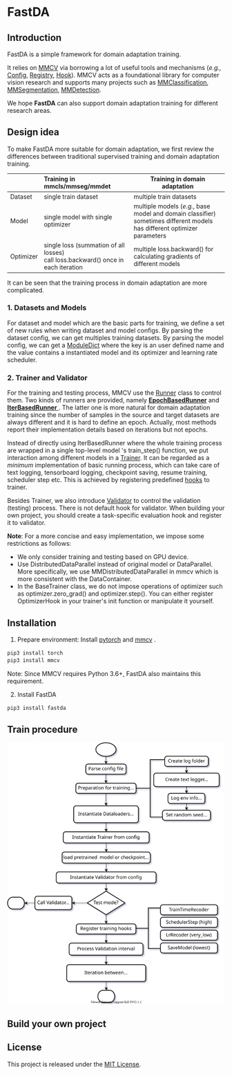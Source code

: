 # FastDA

## Introduction

FastDA is a simple framework for domain adaptation training.  

It relies on [MMCV](https://github.com/open-mmlab/mmcv) via borrowing a lot of useful tools and mechanisms (*e.g.,* [Config](https://mmcv.readthedocs.io/en/latest/understand_mmcv/config.html), [Registry](https://mmcv.readthedocs.io/en/latest/understand_mmcv/registry.html), [Hook](https://mmcv.readthedocs.io/en/latest/api.html#mmcv.runner.BaseRunner.register_training_hooks)). MMCV acts as a foundational library for computer vision research and supports many projects such as [MMClassification](https://github.com/open-mmlab/mmclassification), [MMSegmentation](https://github.com/open-mmlab/mmsegmentation), [MMDetection](https://github.com/open-mmlab/mmdetection). 

We hope **FastDA** can also support domain adaptation training for different research areas.

## Design idea

To make FastDA more suitable for domain adaptation, we first review the differences between traditional supervised training and domain adaptation training.

|           | Training in mmcls/mmseg/mmdet                                | Training in domain adaptation                                |
| :-------- | :----------------------------------------------------------- | ------------------------------------------------------------ |
| Dataset   | single train dataset                                         | multiple train datasets                                      |
| Model     | single model with single optimizer                           | multiple models (*e.g.*, base model and domain classifier) <br/>sometimes different models has different optimizer parameters |
| Optimizer | single loss (summation of all losses)<br/>call loss.backward() once in each iteration | multiple loss.backward() for calculating gradients of <br/>different models |

It can be seen that the training process in domain adaptation are more complicated. 

### 1. Datasets and Models

For dataset and model which are the basic parts for training, we define a set of new rules when writing dataset and model configs.  By parsing the dataset config, we can get multiples training datasets. By parsing the model config, we can get a [ModuleDict](https://pytorch.org/docs/stable/generated/torch.nn.ModuleDict.html?highlight=moduledict#torch.nn.ModuleDict) where the key is an user defined name and the value contains a instantiated model and its optimizer and learning rate scheduler.

### 2. Trainer and Validator

For the training and testing process, MMCV use the [Runner](https://mmcv.readthedocs.io/en/latest/understand_mmcv/runner.html) class to control them. Two kinds of runners are provided, namely [**EpochBasedRunner**](https://mmcv.readthedocs.io/en/latest/understand_mmcv/runner.html#epochbasedrunner) and [**IterBasedRunner** ](https://mmcv.readthedocs.io/en/latest/understand_mmcv/runner.html#iterbasedrunner). The latter one is more natural for domain adaptation training since the number of samples in the source and target datasets are always different and it is hard to define an epoch. Actually, most methods report their implementation details based on iterations but not epochs.

Instead of directly using IterBasedRunner where the whole training process are wrapped in a single top-level model 's train_step() function, we put interaction among different models in a [Trainer](./fastda/runner/trainer.py). It can be regarded as a *minimum* implementation of basic running process, which can take care of  text logging, tensorboard logging, checkpoint saving, resume training, scheduler step etc. This is achieved by registering predefined [hooks](./fastda/hooks/training_hooks.y) to trainer.

Besides Trainer, we also introduce [Validator](./fastda/fastda/runner/validator.py) to control the validation (testing) process. There is not default hook for validator. When building your own project, you should create a task-specific evaluation hook and register it to validator.



**Note**: For a more concise and easy implementation, we impose some restrictions as follows:

- We only consider training and testing based on GPU device.
- Use DistributedDataParallel instead of original model or DataParallel. More specifically, we use MMDistributedDataParallel in mmcv which is more consistent with the DataContainer.
- In the BaseTrainer class, we do not impose operations of optimizer such as optimizer.zero_grad() and optimizer.step(). You can either register OptimizerHook in your trainer's init function or manipulate it yourself.

## Installation

1. Prepare environment: Install [pytorch](https://pytorch.org/) and [mmcv](https://mmcv.readthedocs.io/en/latest/get_started/installation.html) . 

```bash
pip3 install torch
pip3 install mmcv
```

Note: Since MMCV requires Python 3.6+, FastDA also maintains this requirement.

2. Install FastDA

```bash
pip3 install fastda
```

## Train procedure

![img](./docs/figures/train.svg)

## Build your own project



## License

This project is released under the [MIT License](LICENSE).
